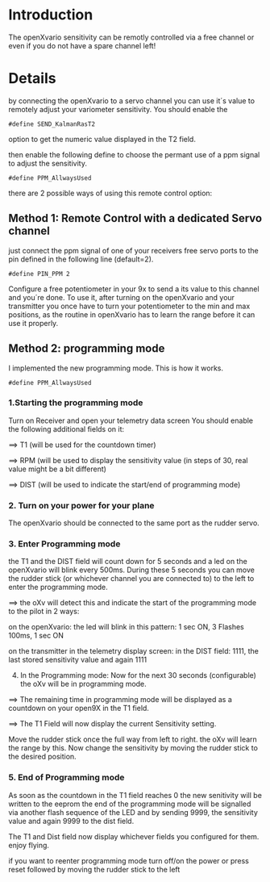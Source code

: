 # Introduction #

The openXvario sensitivity can be remotly controlled via a free channel or even if you do not have a spare channel left!

# Details #
by connecting the openXvario to a servo channel you can use it´s value to remotely adjust your variometer sensitivity.
You should enable the
```
#define SEND_KalmanRasT2 
```
option to get the numeric value displayed in the T2 field.

then enable the following define to choose the permant use of a ppm signal to adjust the sensitivity.
```
#define PPM_AllwaysUsed   
```

there are 2 possible ways of using this remote control option:
## Method 1: Remote Control with a dedicated Servo channel ##
just connect the ppm signal of one of your receivers free servo ports to the pin defined in the following line (default=2).
```
#define PIN_PPM 2
```

Configure a free potentiometer in your 9x to send a its value to this channel and you´re done.
To use it, after turning on the openXvario and your transmitter you once have to turn your potentiometer to the min and max positions, as the routine in openXvario has to learn the range before it can use it properly.

## Method 2: programming mode ##

I implemented the new programming mode. This is how it works.

```
#define PPM_AllwaysUsed   
```
### 1.Starting the programming mode ###
Turn on Receiver and open your telemetry data screen
You should enable the following additional fields on it:

==> T1 (will be used for the countdown timer)

==> RPM (will be used to display the sensitivity value (in steps of 30, real value might be a bit different)

==> DIST (will be used to indicate the start/end of programming mode)


### 2. Turn on your power for your plane ###
The openXvario should be connected to the same port as the rudder servo.

### 3. Enter Programming mode ###
the T1 and the DIST field will count down for 5 seconds and a led on the openXvario will blink every 500ms. During these 5 seconds you can move the rudder stick (or whichever channel you are connected to) to the left to enter the programming mode.

==> the oXv will detect this and indicate the start of the programming mode to the pilot in 2 ways:

on the openXvario: the led will blink in this pattern:
1 sec ON, 3 Flashes 100ms, 1 sec ON

on the transmitter in the telemetry display screen:
in the DIST field: 1111, the last stored sensitivity value and again 1111

4. In the Programming mode:
Now for the next 30 seconds (configurable) the oXv will be in programming mode.

==> The remaining time in programming mode will be displayed as a countdown on your open9X in the T1 field.

==> The T1 Field will now display the current Sensitivity setting.

Move the rudder stick once the full way from left to right. the oXv will learn the range by this.
Now change the sensitivity by moving the rudder stick to the desired position.

### 5. End of Programming mode ###
As soon as the countdown in the T1 field reaches 0 the new senitivity will be written to the eeprom the end of the programming mode will be signalled via another flash sequence of the LED and by sending 9999, the sensitivity value and again 9999 to the dist field.

The T1 and Dist field now display whichever fields you configured for them. enjoy flying.

if you want to reenter programming mode turn off/on the power or press reset followed by moving the rudder stick to the left
